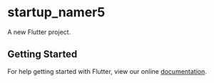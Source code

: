 # startup_namer5

A new Flutter project.

## Getting Started

For help getting started with Flutter, view our online
[documentation](https://flutter.io/).
